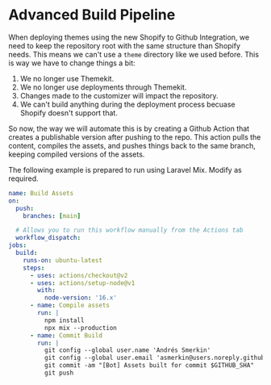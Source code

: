 # Advanced Build Pipeline 

When deploying themes using the new Shopify to Github Integration, we need to keep the repository root with the same structure than Shopify needs. This means we can't use a `theme` directory like we used before. This is way we have to change things a bit: 

1. We no longer use Themekit. 
2. We no longer use deployments through Themekit. 
3. Changes made to the customizer will impact the repository. 
4. We can't build anything during the deployment process becuase Shopify doesn't support that. 

So now, the way we will automate this is by creating a Github Action that creates a publishable version after pushing to the repo. This action pulls the content, compiles the assets, and pushes things back to the same branch, keeping compiled versions of the assets. 

The following example is prepared to run using Laravel Mix. Modify as required. 

```yaml 
name: Build Assets
on:
  push:
    branches: [main]

  # Allows you to run this workflow manually from the Actions tab
  workflow_dispatch:
jobs:
  build:
    runs-on: ubuntu-latest
    steps:
      - uses: actions/checkout@v2
      - uses: actions/setup-node@v1
        with:
          node-version: '16.x'   
      - name: Compile assets
        run: |
          npm install
          npx mix --production
      - name: Commit Build
        run: |
          git config --global user.name 'Andrés Smerkin'
          git config --global user.email 'asmerkin@users.noreply.github.com'
          git commit -am "[Bot] Assets built for commit $GITHUB_SHA"
          git push
```